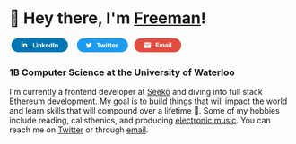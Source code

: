 # 👋 Hey there, I'm [Freeman](https://freemanjiang.com/)!

<a href="google.com" title="This is a test"><img src="/assets/LinkedInSM.svg" height="25" aria-hidden="true" style="margin-right: 5px;"></a>
<a href="google.com" title="This is a test"><img src="/assets/TwitterSM.svg"  height="25" aria-hidden="true"></a>
<a href="google.com" title="This is a test"><img src="/assets/GmailSM.svg" height="25" aria-hidden="true"></a>
### 1B Computer Science at the University of Waterloo 

I'm currently a frontend developer at [Seeko](https://www.getseeko.com/) and diving into full stack Ethereum development. My goal is to build things that will impact the world and learn skills that will compound over a lifetime 🚀. Some of my hobbies include reading, calisthenics, and producing [electronic music](https://www.youtube.com/channel/UCPoov46cB1Ae7XQzM6wM_Jw). You can reach me on [Twitter](https://twitter.com/freemanxjiang) or through [email](mailto:freeman.jiang.ca@gmail.com).
